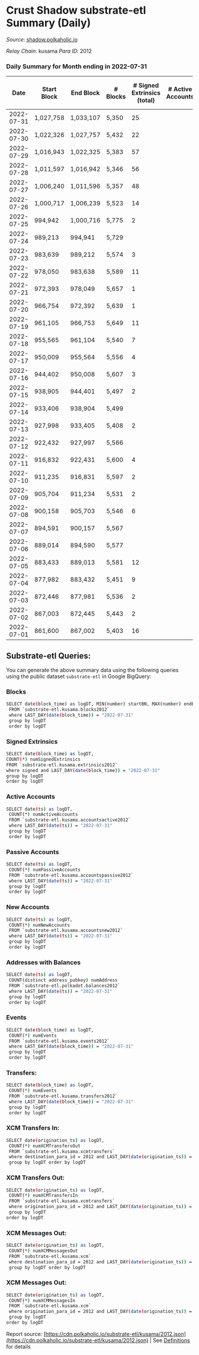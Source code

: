 # Crust Shadow substrate-etl Summary (Daily)

_Source_: [shadow.polkaholic.io](https://shadow.polkaholic.io)

*Relay Chain*: kusama
*Para ID*: 2012



### Daily Summary for Month ending in 2022-07-31


| Date | Start Block | End Block | # Blocks | # Signed Extrinsics (total) | # Active Accounts | # Passive | # New | # Addresses with Balances | # Events | # Transfers | # XCM Transfers In | # XCM Transfers Out | # XCM In | # XCM Out | Issues | 
| ---- | ----------- | --------- | -------- | --------------------------- | ----------------- | --------- | ----- | ------------------------- | -------- | ----------- | ------------------ | ------------------- | -------- | --------- | ------ |
| 2022-07-31 | 1,027,758 | 1,033,107 | 5,350 | 25 |  |  |  | 1,451 | 10,893 | 25 ($11,180.91) | 9 ($1,300.11) | 4 ($118.91) |  |  |  |
| 2022-07-30 | 1,022,326 | 1,027,757 | 5,432 | 22 |  |  |  | 1,450 | 11,047 | 22 ($8,853.87) | 11 ($2,667.05) |   |  |  |  |
| 2022-07-29 | 1,016,943 | 1,022,325 | 5,383 | 57 |  |  |  | 1,449 | 11,198 | 56 ($27,592.94) | 21 ($6,880.18) | 7 ($1,194.09) |  |  |  |
| 2022-07-28 | 1,011,597 | 1,016,942 | 5,346 | 56 |  |  |  | 1,447 | 11,119 | 50 ($36,569.25) | 20 ($23,028.01) | 6 ($3,355.43) |  |  |  |
| 2022-07-27 | 1,006,240 | 1,011,596 | 5,357 | 48 |  |  |  | 1,444 | 11,111 | 38 ($35,423.20) | 19 ($19,177.86) | 9 ($592.66) |  |  |  |
| 2022-07-26 | 1,000,717 | 1,006,239 | 5,523 | 14 |  |  |  | 1,439 | 11,135 |   |   |   |  |  |  |
| 2022-07-25 | 994,942 | 1,000,716 | 5,775 | 2 |  |  |  | 1,439 | 11,562 | 1 ($198.93) |   | 1 ($199.12) |  |  |  |
| 2022-07-24 | 989,213 | 994,941 | 5,729 |  |  |  |  | 1,439 | 11,461 |   |   |   |  |  |  |
| 2022-07-23 | 983,639 | 989,212 | 5,574 | 3 |  |  |  | 1,439 | 11,174 | 2 ($185.73) | 2 ($87.98) | 1 ($185.73) |  |  |  |
| 2022-07-22 | 978,050 | 983,638 | 5,589 | 11 |  |  |  | 1,439 | 11,258 |   | 1 ($50.37) |   |  |  |  |
| 2022-07-21 | 972,393 | 978,049 | 5,657 | 1 |  |  |  | 1,439 | 11,322 | 1 ($2.26) |   | 1 ($2.26) |  |  |  |
| 2022-07-20 | 966,754 | 972,392 | 5,639 | 1 |  |  |  | 1,439 | 11,287 |   | 1 ($7.86) |   |  |  |  |
| 2022-07-19 | 961,105 | 966,753 | 5,649 | 11 |  |  |  | 1,439 | 11,364 | 4 ($64,299.67) | 3 ($2.17) |   |  |  |  |
| 2022-07-18 | 955,565 | 961,104 | 5,540 | 7 |  |  |  | 1,437 | 11,129 | 2 ($337.02) | 3 ($217.06) | 2 ($337.02) |  |  |  |
| 2022-07-17 | 950,009 | 955,564 | 5,556 | 4 |  |  |  | 1,436 | 11,144 | 4 ($175.77) | 1 ($66.76) | 2 ($174.87) |  |  |  |
| 2022-07-16 | 944,402 | 950,008 | 5,607 | 3 |  |  |  | 1,435 | 11,237 | 3 ($11,233.01) | 1 ($0.92) | 1 ($5,618.62) |  |  |  |
| 2022-07-15 | 938,905 | 944,401 | 5,497 | 2 |  |  |  | 1,434 | 11,013 | 1 ($206.16) | 2 ($38.29) | 1 ($206.16) |  |  |  |
| 2022-07-14 | 933,406 | 938,904 | 5,499 |  |  |  |  | 1,434 | 11,002 |   | 1 ($263.19) |   |  |  |  |
| 2022-07-13 | 927,998 | 933,405 | 5,408 | 2 |  |  |  | 1,434 | 10,834 | 2 ($9.83) |   | 2 ($9.83) |  |  |  |
| 2022-07-12 | 922,432 | 927,997 | 5,566 |  |  |  |  | 1,435 | 11,136 |   | 1 ($210.01) |   |  |  |  |
| 2022-07-11 | 916,832 | 922,431 | 5,600 | 4 |  |  |  | 1,435 | 11,228 | 3 ($187.81) | 1 ($0.02) | 2 ($184.74) |  |  |  |
| 2022-07-10 | 911,235 | 916,831 | 5,597 | 2 |  |  |  | 1,435 | 13,789 | 1,291 ($27,842.90) |   | 1 ($186.52) |  |  |  |
| 2022-07-09 | 905,704 | 911,234 | 5,531 | 2 |  |  |  | 1,434 | 11,083 | 1 ($0.56) | 1 ($73.58) |   |  |  |  |
| 2022-07-08 | 900,158 | 905,703 | 5,546 | 6 |  |  |  | 1,433 | 11,149 | 1 ($70.94) | 2 ($270.75) | 1 ($70.94) |  |  |  |
| 2022-07-07 | 894,591 | 900,157 | 5,567 |  |  |  |  | 1,431 | 11,136 |   |   |   |  |  |  |
| 2022-07-06 | 889,014 | 894,590 | 5,577 |  |  |  |  | 1,431 | 11,162 |   | 2 ($38.42) |   |  |  |  |
| 2022-07-05 | 883,433 | 889,013 | 5,581 | 12 |  |  |  | 1,431 | 11,228 | 3 ($57,763.41) | 2 ($5.42) |   |  |  |  |
| 2022-07-04 | 877,982 | 883,432 | 5,451 | 9 |  |  |  | 1,430 | 10,963 | 2 ($93.07) | 2 ($18.06) | 2 ($93.06) |  |  |  |
| 2022-07-03 | 872,446 | 877,981 | 5,536 | 2 |  |  |  | 1,430 | 11,081 |   |   |   |  |  |  |
| 2022-07-02 | 867,003 | 872,445 | 5,443 | 2 |  |  |  | 1,430 | 10,902 | 2 ($496.61) |   | 2 ($496.60) |  |  |  |
| 2022-07-01 | 861,600 | 867,002 | 5,403 | 16 |  |  |  | 1,430 | 10,914 | 9 ($647.04) | 4 ($759.62) | 9 ($647.00) |  |  |  |

## Substrate-etl Queries:
You can generate the above summary data using the following queries using the public dataset `substrate-etl` in Google BigQuery:

### Blocks
```bash
SELECT date(block_time) as logDT, MIN(number) startBN, MAX(number) endBN, COUNT(*) numBlocks 
 FROM `substrate-etl.kusama.blocks2012`  
 where LAST_DAY(date(block_time)) = "2022-07-31" 
 group by logDT 
 order by logDT
```

### Signed Extrinsics
```bash
SELECT date(block_time) as logDT, 
COUNT(*) numSignedExtrinsics 
FROM `substrate-etl.kusama.extrinsics2012`  
where signed and LAST_DAY(date(block_time)) = "2022-07-31" 
group by logDT 
order by logDT
```

### Active Accounts
```bash
SELECT date(ts) as logDT, 
 COUNT(*) numActiveAccounts 
 FROM `substrate-etl.kusama.accountsactive2012` 
 where LAST_DAY(date(ts)) = "2022-07-31" 
 group by logDT 
 order by logDT
```

### Passive Accounts
```bash
SELECT date(ts) as logDT, 
 COUNT(*) numPassiveAccounts 
 FROM `substrate-etl.kusama.accountspassive2012` 
 where LAST_DAY(date(ts)) = "2022-07-31" 
 group by logDT 
 order by logDT
```

### New Accounts
```bash
SELECT date(ts) as logDT, 
 COUNT(*) numNewAccounts 
 FROM `substrate-etl.kusama.accountsnew2012` 
 where LAST_DAY(date(ts)) = "2022-07-31" 
 group by logDT
 order by logDT
```

### Addresses with Balances
```bash
SELECT date(ts) as logDT,
 COUNT(distinct address_pubkey) numAddress 
 FROM `substrate-etl.polkadot.balances2012` 
 where LAST_DAY(date(ts)) = "2022-07-31" 
 group by logDT 
 order by logDT
```

### Events
```bash
SELECT date(block_time) as logDT, 
 COUNT(*) numEvents 
 FROM `substrate-etl.kusama.events2012` 
 where LAST_DAY(date(block_time)) = "2022-07-31" 
 group by logDT 
 order by logDT
```

### Transfers:
```bash
SELECT date(block_time) as logDT, 
 COUNT(*) numEvents 
 FROM `substrate-etl.kusama.transfers2012` 
 where LAST_DAY(date(block_time)) = "2022-07-31" 
 group by logDT 
 order by logDT
```

### XCM Transfers In:
```bash
SELECT date(origination_ts) as logDT, 
 COUNT(*) numXCMTransfersOut 
 FROM `substrate-etl.kusama.xcmtransfers` 
 where destination_para_id = 2012 and LAST_DAY(date(origination_ts)) = "2022-07-31" 
 group by logDT order by logDT
```

### XCM Transfers Out:
```bash
SELECT date(origination_ts) as logDT, 
 COUNT(*) numXCMTransfersIn 
 FROM `substrate-etl.kusama.xcmtransfers` 
 where origination_para_id = 2012 and LAST_DAY(date(origination_ts)) = "2022-07-31" 
 group by logDT 
order by logDT
```

### XCM Messages Out:
```bash
SELECT date(origination_ts) as logDT, 
 COUNT(*) numXCMMessagesOut 
 FROM `substrate-etl.kusama.xcm` 
 where destination_para_id = 2012 and LAST_DAY(date(origination_ts)) = "2022-07-31" 
 group by logDT order by logDT
```

### XCM Messages Out:
```bash
SELECT date(origination_ts) as logDT, 
 COUNT(*) numXCMMessagesIn 
 FROM `substrate-etl.kusama.xcm` 
 where origination_para_id = 2012 and LAST_DAY(date(origination_ts)) = "2022-07-31" 
 group by logDT 
order by logDT
```


Report source: [https://cdn.polkaholic.io/substrate-etl/kusama/2012.json](https://cdn.polkaholic.io/substrate-etl/kusama/2012.json) | See [Definitions](/DEFINITIONS.md) for details
